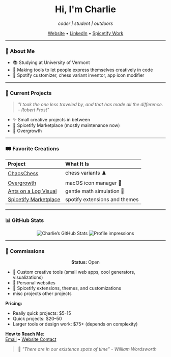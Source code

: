 <div align="center">

# Hi, I'm Charlie 
*coder | student | outdoors*

[Website](https://charlies1103.github.io/) • [LinkedIn](https://www.linkedin.com/in/charlie-simons-a16a78244/) • [Spicetify Work](https://github.com/spicetify/marketplace)

</div>

---

### 🌱 About Me
- 📚 Studying at University of Vermont
- 🎨 Making tools to let people express themselves creatively in code
- 🎵 Spotify customizer, chess variant inventor, app icon modifier

---

### 🎡 Current Projects
> *"I took the one less traveled by, and that has made all the difference. - Robert Frost"*

- ✨ Small creative projects in between
- 🔧 Spicetify Marketplace (mostly maintenance now)
- 🌿 Overgrowth

---

### 🛤️ Favorite Creations
| Project | What It Is | 
|:---|:---|
| [ChaosChess](https://github.com/CharlieS1103/ChaosChess) | chess variants ♟️ |
| [Overgrowth](https://github.com/CharlieS1103/overgrowth) | macOS icon manager 🌿 |
| [Ants on a Log Visual](https://github.com/CharlieS1103/ants-on-a-log-visual) | gentle math simulation 🐜 |
| [Spicetify Marketplace](https://github.com/CharlieS1103/spicetify-marketplace) | spotify extensions and themes |

---

### 📊 GitHub Stats
<div align="center">

![Charlie’s GitHub Stats](https://github-readme-stats.vercel.app/api?username=CharlieS1103&show_icons=true&theme=tokyonight&hide_border=true)
![Profile impressions](https://komarev.com/ghpvc/?username=CharlieS1103&color=blue)
</div>

---

### 🎨 Commissions

<div align="center">

**Status:** Open

</div>

- 🌟 Custom creative tools (small web apps, cool generators, visualizations)
- 🌿 Personal websites
- 🎵 Spicetify extensions, themes, and customizations
- misc projects other projects

**Pricing:** 
- Really quick projects: $5-15
- Quick projects: $20–50  
- Larger tools or design work: $75+ (depends on complexity)

**How to Reach Me:**  
[Email](mailto:charliejsimons@gmail.com) • [Website Contact](https://charlies1103.github.io/)


> 🛶 *"There are in our existence spots of time" - William Wordsworth*

